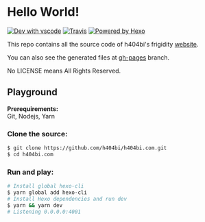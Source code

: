 # Hello World!

[![Dev with vscode](https://img.shields.io/badge/dev%20with-vscode-blue.svg?style=flat-square)](https://code.visualstudio.com) [![Travis](https://img.shields.io/travis/h404bi/h404bi.com.svg?style=flat-square)](https://travis-ci.org/h404bi/h404bi.com) [![Powered by Hexo](https://img.shields.io/badge/Powered%20by-Hexo-blue.svg?style=flat-square)](https://hexo.io)

This repo contains all the source code of h404bi's frigidity [website](https://h404bi.com).

You can also see the generated files at [gh-pages](https://github.com/h404bi/h404bi.com/tree/gh-pages) branch.

No LICENSE means All Rights Reserved.

## Playground

**Prerequirements:**  
Git, Nodejs, Yarn

### Clone the source:

``` sh
$ git clone https://github.com/h404bi/h404bi.com.git
$ cd h404bi.com
```

### Run and play:

``` sh
# Install global hexo-cli
$ yarn global add hexo-cli
# Install Hexo dependencies and run dev
$ yarn && yarn dev
# Listening 0.0.0.0:4001
```
